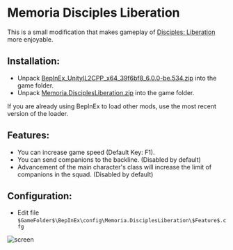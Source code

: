 # Memoria Disciples Liberation
This is a small modification that makes gameplay of [Disciples: Liberation](https://store.steampowered.com/app/1287840/Disciples_Liberation/) more enjoyable. 

## Installation:
- Unpack [BepInEx_UnityIL2CPP_x64_39f6bf8_6.0.0-be.534.zip](https://github.com/Albeoris/Memoria.DisciplesLiberation/releases/download/v2022.01.05/BepInEx_UnityIL2CPP_x64_39f6bf8_6.0.0-be.534.zip) into the game folder.
- Unpack [Memoria.DisciplesLiberation.zip](https://github.com/Albeoris/Memoria.DisciplesLiberation/releases/download/v2022.01.05/Memoria.DisciplesLiberation.zip) into the game folder.

If you are already using BepInEx to load other mods, use the most recent version of the loader.

## Features:

- You can increase game speed (Default Key: F1).
- You can send companions to the backline. (Disabled by default)
- Advancement of the main character's class will increase the limit of companions in the squad. (Disabled by default)

## Configuration:

- Edit file `$GameFolder$\BepInEx\config\Memoria.DisciplesLiberation\$Feature$.cfg`


![screen](https://i.imgur.com/BaRmI6F.png)
